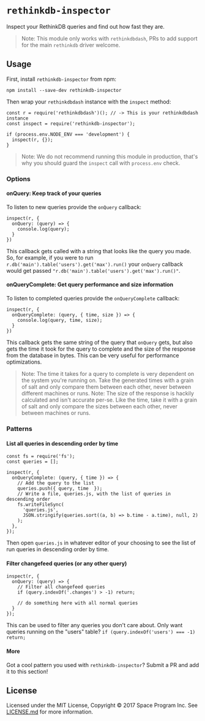# `rethinkdb-inspector`

Inspect your RethinkDB queries and find out how fast they are.

> Note: This module only works with `rethinkdbdash`, PRs to add support for the main `rethinkdb` driver welcome.

## Usage

First, install `rethinkdb-inspector` from npm:

```JS
npm install --save-dev rethinkdb-inspector
```

Then wrap your `rethinkdbdash` instance with the `inspect` method:

```JS
const r = require('rethinkdbdash')(); // -> This is your rethinkdbdash instance
const inspect = require('rethinkdb-inspector');

if (process.env.NODE_ENV === 'development') {
  inspect(r, {});
}
```

> Note: We do not recommend running this module in production, that's why you should guard the `inspect` call with `process.env` check.

### Options

#### onQuery: Keep track of your queries

To listen to new queries provide the `onQuery` callback:

```JS
inspect(r, {
  onQuery: (query) => {
    console.log(query);
  }
})
```

This callback gets called with a string that looks like the query you made. So, for example, if you were to run `r.db('main').table('users').get('max').run()` your `onQuery` callback would get passed `"r.db('main').table('users').get('max').run()"`.

#### onQueryComplete: Get query performance and size information

To listen to completed queries provide the `onQueryComplete` callback:

```JS
inspect(r, {
  onQueryComplete: (query, { time, size }) => {
    console.log(query, time, size);
  }
})
```

This callback gets the same string of the query that `onQuery` gets, but also gets the time it took for the query to complete and the size of the response from the database in bytes. This can be very useful for performance optimizations.

> Note: The time it takes for a query to complete is very dependent on the system you're running on. Take the generated times with a grain of salt and only compare them between each other, never between different machines or runs.
> Note: The size of the response is hackily calculated and isn't accurate per-se. Like the time, take it with a grain of salt and only compare the sizes between each other, never between machines or runs.

### Patterns

#### List all queries in descending order by time

```JS
const fs = require('fs');
const queries = [];

inspect(r, {
  onQueryComplete: (query, { time }) => {
    // Add the query to the list
    queries.push({ query, time  });
    // Write a file, queries.js, with the list of queries in descending order
    fs.writeFileSync(
      'queries.js',
      JSON.stringify(queries.sort((a, b) => b.time - a.time), null, 2)
    );
  },
});
```

Then open `queries.js` in whatever editor of your choosing to see the list of run queries in descending order by time.

#### Filter changefeed queries (or any other query)

```JS
inspect(r, {
  onQuery: (query) => {
    // Filter all changefeed queries
    if (query.indexOf('.changes') > -1) return;

    // do something here with all normal queries
  }
});
```

This can be used to filter any queries you don't care about. Only want queries running on the "users" table? `if (query.indexOf('users') === -1) return;`

#### More

Got a cool pattern you used with `rethinkdb-inspector`? Submit a PR and add it to this section!

## License

Licensed under the MIT License, Copyright ©️ 2017 Space Program Inc. See [LICENSE.md](LICENSE.md) for more information.
